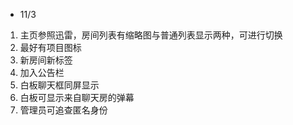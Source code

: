 - 11/3

1. 主页参照迅雷，房间列表有缩略图与普通列表显示两种，可进行切换
2. 最好有项目图标
3. 新房间新标签
4. 加入公告栏
5. 白板聊天框同屏显示
6. 白板可显示来自聊天房的弹幕
7. 管理员可追查匿名身份
